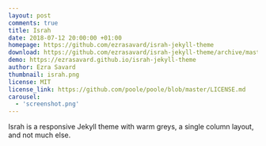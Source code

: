 ```yaml
---
layout: post
comments: true
title: Israh
date: 2018-07-12 20:00:00 +01:00
homepage: https://github.com/ezrasavard/israh-jekyll-theme
download: https://github.com/ezrasavard/israh-jekyll-theme/archive/master.zip
demo: https://ezrasavard.github.io/israh-jekyll-theme
author: Ezra Savard
thumbnail: israh.png
license: MIT
license_link: https://github.com/poole/poole/blob/master/LICENSE.md
carousel:
  - 'screenshot.png'
---
```


Israh is a responsive Jekyll theme with warm greys, a single column layout, and not much else.
